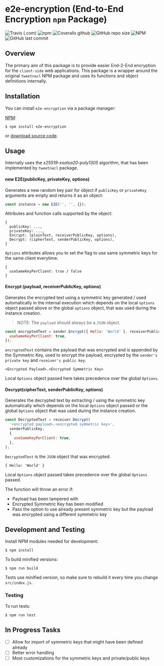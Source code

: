 # e2e-encryption (End-to-End Encryption `npm` Package)

![Travis (.com)](https://img.shields.io/travis/com/mychewcents/e2e-encryption)
![npm](https://img.shields.io/npm/v/e2e-encryption)
![Coveralls github](https://img.shields.io/coveralls/github/mychewcents/e2e-encryption)
![GitHub repo size](https://img.shields.io/github/repo-size/mychewcents/e2e-encryption)
![NPM](https://img.shields.io/npm/l/e2e-encryption)
![GitHub last commit](https://img.shields.io/github/last-commit/mychewcents/e2e-encryption)

## Overview

The primary aim of this package is to provide easier End-2-End encryption for the `client-side` web applications. This package is a wrapper around the original `tweetnacl` NPM package and uses its functions and object definitions internally.

## Installation

You can install `e2e-encryption` via a package manager:

[NPM](https://www.npmjs.org/):

```
$ npm install e2e-encryption
```

or [download source code](https://github.com/mychewcents/e2e-encryption).

## Usage

Internally uses the _x25519-xsalsa20-poly1305_ algorithm, that has been implemented by `tweetnacl` package.

#### new E2E(publicKey, privateKey, options)

Generates a new random key pair for object if `publicKey` or `privateKey` arguments are empty and returns it as an object:

```javascript
const instance = new E2E('', '', {});
```

Attributes and function calls supported by the object:

```
{
  publicKey: ...,
  privateKey: ...,
  Encrypt: (plainText, receiverPublicKey, options),
  Decrypt: (cipherText, senderPublicKey, options),
}
```

`Options` attributes allows you to set the flag to use same symmetric keys for the same client everytime.

```
{
  useSameKeyPerClient: true / false
}
```

#### Encrypt (payload, receiverPublicKey, options)

Generates the encrypted text using a symmetric key generated / used automatically in the internal execution which depends on the local `options` object passed above or the global `options` object, that was used during the instance creation.

> NOTE: The `payload` should always be a `JSON` object.

```javascript
const encryptedText = sender.Encrypt({ Hello: 'World' }, receiverPublicKey, {
  useSameKeyPerClient: true,
});
```

`encryptedText` contains the payload that was encrypted and is appended by the Symmetric Key, used to encrypt the payload, encrypted by the `sender's private key` and `receiver's public key`.

```
<Encrypted Payload>.<Encrypted Symmetric Key>
```

Local `Options` object passed here takes precedence over the global `Options`.

#### Decrypt(cipherText, senderPublicKey, options)

Generates the decrypted text by extracting / using the symmetric key automatically which depends on the local `Options` object passed or the global `Options` object that was used during the instance creation.

```javascript
const DecryptedText = receiver.Decrypt(
  '<encrypted payload>.<encrypted symmetric key>',
  senderPublicKey,
  {
    useSameKeyPerClient: true,
  },
);
```

`DecryptedText` is the `JSON` object that was encrypted.

```
{ Hello: 'World' }
```

Local `Options` object passed takes precedence over the global `Options` passed.

The function will throw an error if:

- Payload has been tampered with
- Encrypted Symmetric Key has been modified
- Pass the option to use already present symmetric key but the payload was encrypted using a different symmetric key

## Development and Testing

Install NPM modules needed for development:

    $ npm install

To build minified versions:

    $ npm run build

Tests use minified version, so make sure to rebuild it every time you change
`src/index.js`.

### Testing

To run tests:

    $ npm run test

## In Progress Tasks

- [ ] Allow for import of symmetric keys that might have been defined already
- [ ] Better error handling
- [ ] Most customizations for the symmetric keys and private/public keys
